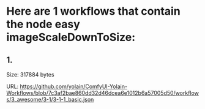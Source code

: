 # Here are 1 workflows that contain the node easy imageScaleDownToSize:

## 1. 

Size: 317884 bytes

URL: https://github.com/yolain/ComfyUI-Yolain-Workflows/blob/7c3af2bae860dd32d46dcea6e1012b6a57005d50/workflows/3_awesome/3-1/3-1-1_basic.json

